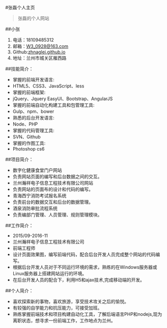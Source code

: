 #张磊个人主页
>张磊的个人网站

##小张
1. 电话：18109485312
2. 邮箱：W3_0928@163.com
3. Github:[zhnaglei.github.io](https://zhnaglei.github.io/)
4. 地址：兰州市城关区雁西路
 
##技能简介： 
* 掌握的前端开发语言:
* HTML5、CSS3、JavaScript、less
* 掌握的前端框架:
* jQuery、Jquery EasyUI、Bootstrap、AngularJS
* 掌握的前端自动化构建工具和包管理工具:
* Gulp、npm、bower
* 熟悉的后台开发语言:
* Node、PHP
* 掌握的代码管理工具:
* SVN、Github
* 掌握的作图工具:
* Photoshop cs6
		
##项目简介：
* 数字化健康食堂门户网站
* 负责网站页面的编写和后台数据之间的交互。
* 兰州瀚祥电子信息工程技术有限公司网站
* 负责网站的页面布的设计和代码的编写。
* 青海西宁消防考试报名系统
* 负责前台的数据交互和后台的数据管理。
* 酒泉消防审批流程系统
* 负责编部门管理、人员管理、规则管理模块。
		
##工作简介：
* 2015/09-2016-11	
* 兰州瀚祥电子信息工程技术有限公司
* 前端工程师
* 设计页面效果图，编写前端代码，配合后台开发人员完成整个网站的代码编写。
* 根据后台开发人员对于不同运行环境的需求，熟练的在Windows服务器或Linux服务器上搭建网站运行的环境。
* 在后台开发人员的配合下，利用H5和ajax技术,完成移动端的开发。
		
##个人简介：
* 喜欢探索新的事物，喜欢旅游，享受技术攻关之后的愉悦。
* 有较强的自学能力和抗压能力，可接受加班。
* 熟练掌握前端技术和项目构建自动化工具，了解后端语言PHP和nodejs,现为离职状态，想寻求一份前端工作，工作地点为兰州。

